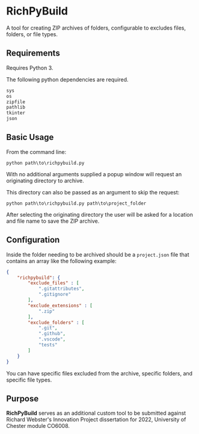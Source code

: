 # RichPyBuild

A tool for creating ZIP archives of folders, configurable to excludes files, folders, or file types.

## Requirements

Requires Python 3.

The following python dependencies are required.

```python
sys
os
zipfile
pathlib
tkinter
json
```

## Basic Usage

From the command line:
```console
python path\to\richpybuild.py
```

With no additional arguments supplied a popup window will request an originating directory to archive.

This directory can also be passed as an argument to skip the request:

```console
python path\to\richpybuild.py path\to\project_folder
```

After selecting the originating directory the user will be asked for a location and file name to save the ZIP archive.

## Configuration

Inside the folder needing to be archived should be a  `project.json` file that contains an array like the following example:

```json
{
    "richpybuild": {
        "exclude_files" : [
            ".gitattributes",
            ".gitignore"
        ],
        "exclude_extensions" : [
            ".zip"
        ],
        "exclude_folders" : [
            ".git",
            ".github",
            ".vscode",
            "tests"
        ]
    }
}
```

You can have specific files excluded from the archive, specific folders, and specific file types.

## Purpose
**RichPyBuild** serves as an additional custom tool to be submitted against Richard Webster's Innovation Project dissertation for 2022, University of Chester module CO6008.
